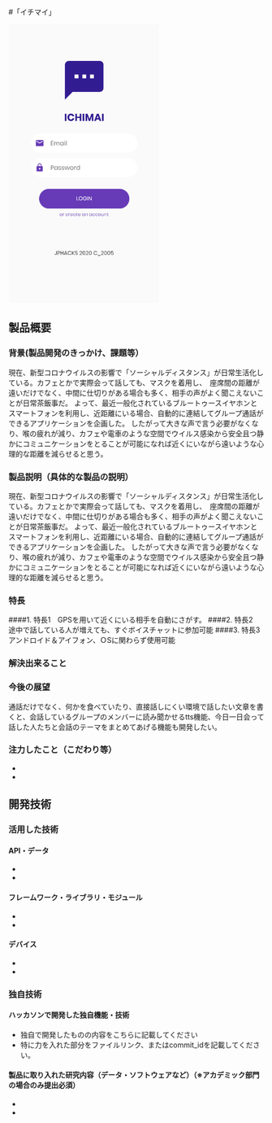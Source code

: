 #「イチマイ」

[![IMAGE ALT TEXT HERE](https://github.com/jphacks/C_2005/blob/master/Ichimai/ichimai.PNG?raw=true)](https://www.youtube.com/watch?v=G5rULR53uMk)

## 製品概要
### 背景(製品開発のきっかけ、課題等）
現在、新型コロナウイルスの影響で「ソーシャルディスタンス」が日常生活化している。カフェとかで実際会って話しても、マスクを着用し、　座席間の距離が遠いだけでなく、中間に仕切りがある場合も多く、相手の声がよく聞こえないことが日常茶飯事だ。
よって、最近一般化されているブルートゥースイヤホンとスマートフォンを利用し、近距離にいる場合、自動的に連結してグループ通話ができるアプリケーションを企画した。
したがって大きな声で言う必要がなくなり、喉の疲れが減り、カフェや電車のような空間でウイルス感染から安全且つ静かにコミュニケーションをとることが可能になれば近くにいながら遠いような心理的な距離を減らせると思う。

### 製品説明（具体的な製品の説明）
現在、新型コロナウイルスの影響で「ソーシャルディスタンス」が日常生活化している。カフェとかで実際会って話しても、マスクを着用し、　座席間の距離が遠いだけでなく、中間に仕切りがある場合も多く、相手の声がよく聞こえないことが日常茶飯事だ。
よって、最近一般化されているブルートゥースイヤホンとスマートフォンを利用し、近距離にいる場合、自動的に連結してグループ通話ができるアプリケーションを企画した。
したがって大きな声で言う必要がなくなり、喉の疲れが減り、カフェや電車のような空間でウイルス感染から安全且つ静かにコミュニケーションをとることが可能になれば近くにいながら遠いような心理的な距離を減らせると思う。

### 特長
####1. 特長1　GPSを用いて近くにいる相手を自動にさがす。
####2. 特長2　途中で話している人が増えても、すぐボイスチャットに参加可能
####3. 特長3　アンドロイド＆アイフォン、ＯSに関わらず使用可能

### 解決出来ること
### 今後の展望
通話だけでなく、何かを食べていたり、直接話しにくい環境で話したい文章を書くと、会話しているグループのメンバーに読み聞かせるtts機能、今日一日会って話した人たちと会話のテーマをまとめてあげる機能も開発したい。
### 注力したこと（こだわり等）
* 
* 

## 開発技術
### 活用した技術
#### API・データ
* 
* 

#### フレームワーク・ライブラリ・モジュール
* 
* 

#### デバイス
* 
* 

### 独自技術
#### ハッカソンで開発した独自機能・技術
* 独自で開発したものの内容をこちらに記載してください
* 特に力を入れた部分をファイルリンク、またはcommit_idを記載してください。

#### 製品に取り入れた研究内容（データ・ソフトウェアなど）（※アカデミック部門の場合のみ提出必須）
* 
* 
